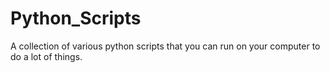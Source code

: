 # Python_Scripts
A collection of various python scripts that you can run on your computer to do a lot of things.
